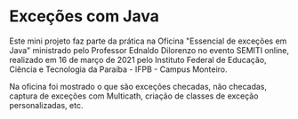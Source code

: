 # Exceções com Java

Este mini projeto faz parte da prática na Oficina "Essencial de exceções em Java" ministrado pelo Professor Ednaldo Dilorenzo no evento SEMITI online, 
realizado em 16 de março de 2021 pelo Instituto Federal de Educação, Ciência e Tecnologia da Paraíba - IFPB - Campus Monteiro.

Na oficina foi mostrado o que são exceções checadas, não checadas, captura de exceções com Multicath, criação de classes de exceção personalizadas, etc.

